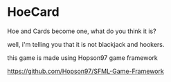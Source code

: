 # HoeCard
Hoe and Cards become one, what do you think it is?

well, i'm telling you that it is not blackjack and hookers.

this game is made using Hopson97 game framework

https://github.com/Hopson97/SFML-Game-Framework

